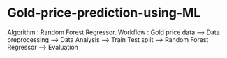# Gold-price-prediction-using-ML
Algorithm : Random Forest Regressor. Workflow : Gold price data --> Data preprocessing --> Data Analysis --> Train Test split --> Random Forest Regressor --> Evaluation
